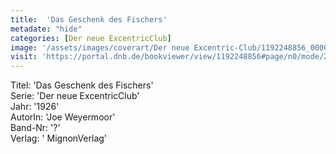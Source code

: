 ```yaml
---
title:  'Das Geschenk des Fischers'
metadate: "hide"
categories: [Der neue ExcentricClub]
image: '/assets/images/coverart/Der neue Excentric-Club/1192248856_00000010.jpg'
visit: 'https://portal.dnb.de/bookviewer/view/1192248856#page/n0/mode/2up'
---
```

Titel: 'Das Geschenk des Fischers' <br>
Serie: 'Der neue ExcentricClub' <br>
Jahr: '1926' <br>
AutorIn: 'Joe Weyermoor' <br>
Band-Nr: '?' <br>
Verlag: ' MignonVerlag'